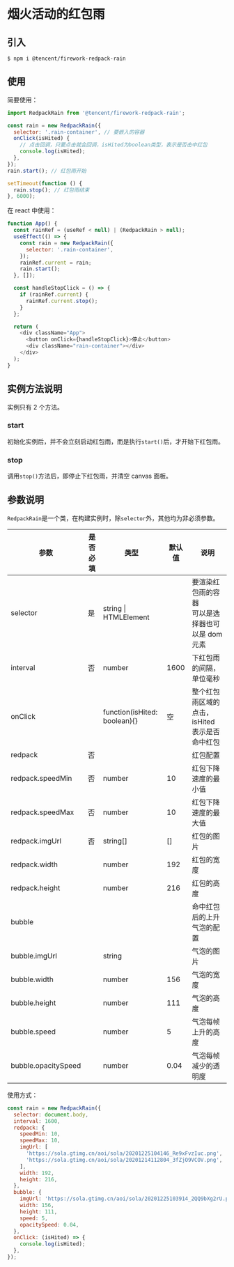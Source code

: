 # 烟火活动的红包雨

## 引入

```shell
$ npm i @tencent/firework-redpack-rain
```

## 使用

简要使用：

```javascript
import RedpackRain from '@tencent/firework-redpack-rain';

const rain = new RedpackRain({
  selector: '.rain-container', // 要嵌入的容器
  onClick(isHited) {
    // 点击回调，只要点击就会回调，isHited为boolean类型，表示是否击中红包
    console.log(isHited);
  },
});
rain.start(); // 红包雨开始

setTimeout(function () {
  rain.stop(); // 红包雨结束
}, 6000);
```

在 react 中使用：

```javascript
function App() {
  const rainRef = (useRef < null) | (RedpackRain > null);
  useEffect(() => {
    const rain = new RedpackRain({
      selector: '.rain-container',
    });
    rainRef.current = rain;
    rain.start();
  }, []);

  const handleStopClick = () => {
    if (rainRef.current) {
      rainRef.current.stop();
    }
  };

  return (
    <div className="App">
      <button onClick={handleStopClick}>停止</button>
      <div className="rain-container"></div>
    </div>
  );
}
```

## 实例方法说明

实例只有 2 个方法。

### start

初始化实例后，并不会立刻启动红包雨，而是执行`start()`后，才开始下红包雨。

### stop

调用`stop()`方法后，即停止下红包雨，并清空 canvas 面板。

## 参数说明

`RedpackRain`是一个类，在构建实例时，除`selector`外，其他均为非必须参数。

| 参数                | 是否必填 | 类型                         | 默认值 | 说明                                                 |
| ------------------- | -------- | ---------------------------- | ------ | ---------------------------------------------------- |
| selector            | 是       | string \| HTMLElement        |        | 要渲染红包雨的容器<br/>可以是选择器也可以是 dom 元素 |
| interval            | 否       | number                       | 1600   | 下红包雨的间隔，单位毫秒                             |
| onClick             |          | function(isHited: boolean){} | 空     | 整个红包雨区域的点击，isHited 表示是否命中红包       |
| redpack             | 否       |                              |        | 红包配置                                             |
| redpack.speedMin    | 否       | number                       | 10     | 红包下降速度的最小值                                 |
| redpack.speedMax    | 否       | number                       | 10     | 红包下降速度的最大值                                 |
| redpack.imgUrl      | 否       | string[]                     | []     | 红包的图片                                           |
| redpack.width       |          | number                       | 192    | 红包的宽度                                           |
| redpack.height      |          | number                       | 216    | 红包的高度                                           |
| bubble              |          |                              |        | 命中红包后的上升气泡的配置                           |
| bubble.imgUrl       |          | string                       |        | 气泡的图片                                           |
| bubble.width        |          | number                       | 156    | 气泡的宽度                                           |
| bubble.height       |          | number                       | 111    | 气泡的高度                                           |
| bubble.speed        |          | number                       | 5      | 气泡每帧上升的高度                                   |
| bubble.opacitySpeed |          | number                       | 0.04   | 气泡每帧减少的透明度                                 |

使用方式：

```javascript
const rain = new RedpackRain({
  selector: document.body,
  interval: 1600,
  redpack: {
    speedMin: 10,
    speedMax: 10,
    imgUrl: [
      'https://sola.gtimg.cn/aoi/sola/20201225104146_Re9xFvzIuc.png',
      'https://sola.gtimg.cn/aoi/sola/20201214112804_3fZjO9VCOV.png',
    ],
    width: 192,
    height: 216,
  },
  bubble: {
    imgUrl: 'https://sola.gtimg.cn/aoi/sola/20201225103914_2QQ9bXg2rU.png',
    width: 156,
    height: 111,
    speed: 5,
    opacitySpeed: 0.04,
  },
  onClick: (isHited) => {
    console.log(isHited);
  },
});
```
